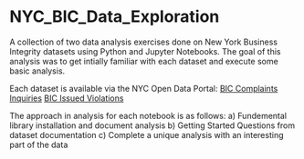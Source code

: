 # NYC_BIC_Data_Exploration

A collection of two data analysis exercises done on New York Business Integrity datasets using Python and Jupyter Notebooks. The goal of this analysis was to get intially familiar with each dataset and execute some basic analysis.

Each dataset is available via the NYC Open Data Portal: 
<a href="https://data.cityofnewyork.us/Business/BIC-Complaints-Inquiries/p2d7-vcsb">BIC Complaints Inquiries</a>
<a href="https://data.cityofnewyork.us/Business/BIC-Issued-Violations/upii-frjc">BIC Issued Violations</a>

The approach in analysis for each notebook is as follows: 
  a) Fundemental library installation and document analysis
  b) Getting Started Questions from dataset documentation
  c) Complete a unique analysis with an interesting part of the data 
  
 
